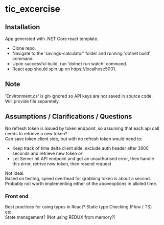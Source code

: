 # tic_excercise

## Installation
App generated with .NET Core react template.  

* Clone repo.  
* Navigate to the 'savings-calculator' folder and running 'dotnet build' command.  
* Upon successful build, run 'dotnet run watch' command.  
* React app should spin up on https://localhost:5001.  

## Note
'Environment.cs' is git-ignored so API keys are not saved in source code. Will provide file separetely.

## Assumptions / Clarifications / Questions
No refresh token is issued by token endpoint, so assuming that each api call needs to retrieve a new token?  
Can save token client side, but with no refresh token would need to:

* Keep track of time delta client side, exclude auth header after 3600 seconds and retrieve new token 
*or* 
* Let Server hit API endpoint and get an unauthorised error, then handle this error, retrive new token, then resend request

Not ideal.  
Based on testing, speed overhead for grabbing token is about a second. Probably not worth implementing either of the aboveoptions in alloted time.

### Front end
Best practices for using types in React? Static type Checking (Flow / TS) etc.  
State management? (Not using REDUX from memory?)
